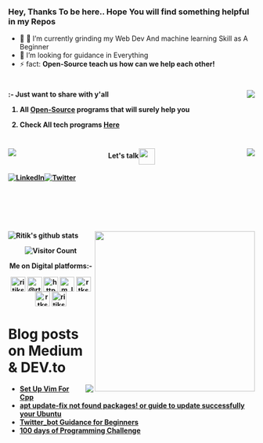 ### Hey, Thanks To be here.. Hope You will find something helpful in my Repos

- 🔭 🌱 I’m currently grinding my Web Dev And machine learning Skill as A Beginner 
- 🤔 I’m looking for guidance in Everything
- ⚡ fact: <b>Open-Source teach us how can we help each other!

      

#

:-  <span>Just want to share with y'all<span> <img align="right" src="https://user-images.githubusercontent.com/47344024/104087021-aa38b000-5282-11eb-8dfa-13abdf857f69.gif">

 1.  All <a href="https://opensourceinternships.herokuapp.com/">Open-Source</a> programs that will surely help you 
 
 2.  Check All tech programs <a href="https://dare2compete.com/e/hackathons/all">Here</a>
   
 #
 
<div>
<img align="left" src="https://user-images.githubusercontent.com/47344024/104087409-61362b00-5285-11eb-9869-4dac14d09ea4.gif" /><img align="right" src="https://user-images.githubusercontent.com/47344024/104087820-942dee00-5288-11eb-9864-59a0215c30eb.gif" />
<h4 align='center'>Let's talk<img align='center' src="https://github.com/rajput2107/rajput2107/blob/master/Assets/Handshake.gif" height="33px" /></h4>
<a align='center' href="https://www.linkedin.com/in/ritik-soni" target="_blank"><img align='center' alt="LinkedIn" src="https://img.shields.io/badge/linkedin-%230077B5.svg?&style=for-the-badge&logo=linkedin&logoColor=sky-blue" /></a><a align='center' href="https://twitter.com/Theunkownfacto1" target="_blank"><img align='center' alt="Twitter" src="https://img.shields.io/badge/Twitter-%230077B5.svg?&style=for-the-badge&logo=Twitter&logoColor=black" /></a>
</div>

&nbsp;

&nbsp;&nbsp;&nbsp;&nbsp; &nbsp;&nbsp;&nbsp;

#
![Ritik's github stats](https://github-readme-stats.vercel.app/api?username=ritiksoni00&show_icons=true&theme=radical)<img align="right" src="https://github.com/ritiksoni00/ritiksoni00/blob/master/%3E/ezgif.com-gif-maker.gif" width="327"/>

<div align="center">
 
  
![Visitor Count](https://profile-counter.glitch.me/ritiksoni00/count.svg)
  
   
Me on Digital platforms:-
<p>
<a href="https://dev.to/ritiksoni00" target="blank"><img align="center" src="https://cdn.jsdelivr.net/npm/simple-icons@3.0.1/icons/dev-dot-to.svg" alt="ritiksoni00" height="30" width="30" /></a>
<a href="https://medium.com/@rtksoni00" target="blank"><img align="center" src="https://cdn.jsdelivr.net/npm/simple-icons@3.0.1/icons/medium.svg" alt="@rtksoni00" height="30" width="30" /></a>
<a href="https://www.youtube.com/c/https://www.youtube.com/channel/uciuyj_xfllftocwvpa_w9sw?view_as=subscriber" target="blank"><img align="center" src="https://cdn.jsdelivr.net/npm/simple-icons@3.0.1/icons/youtube.svg" alt="https://www.youtube.com/channel/uciuyj_xfllftocwvpa_w9sw?view_as=subscriber" height="30" width="30" /></a>
<a href="https://www.codechef.com/m_learner" target="blank"><img align="center" src="https://cdn.jsdelivr.net/npm/simple-icons@3.1.0/icons/codechef.svg" alt="m_learner" height="30" width="30" /></a>
<a href="https://www.hackerrank.com/rtksoni00" target="blank"><img align="center" src="https://cdn.jsdelivr.net/npm/simple-icons@3.0.1/icons/hackerrank.svg" alt="rtksoni00" height="30" width="30" /></a>
<a href="https://www.hackerearth.com/rtksoni00" target="blank"><img align="center" src="https://cdn.jsdelivr.net/npm/simple-icons@3.0.1/icons/hackerearth.svg" alt="rtksoni00" height="30" width="30" /></a>
<a href="https://www.geeksforgeeks.com/ritiksoni00" target="blank"><img align="center" src="https://cdn.jsdelivr.net/npm/simple-icons@3.0.1/icons/geeksforgeeks.svg" alt="ritiksoni00" height="30" width="30" /></a>
</p>
   


<div align="left">
   

    
# Blog posts on Medium & DEV.to

<img align="right" src="https://user-images.githubusercontent.com/47344024/104086623-858f0900-527f-11eb-9cf9-d1de36618a01.gif">

<!-- BLOG-POST-LIST:START -->
- [Set Up Vim For Cpp](https://dev.to/ritiksoni00/set-up-vim-for-cpp-pj)
- [apt update-fix not found packages! or guide to update successfully your Ubuntu](https://dev.to/ritiksoni00/apt-update-fix-not-found-packages-or-guide-to-update-successfully-your-ubuntu-mfk)
- [Twitter_bot Guidance for Beginners](https://dev.to/ritiksoni00/twitterbot-guidance-for-beginners-jdl)
- [100 days of Programming Challenge](https://medium.com/@rtksoni00/100-days-of-programming-challenge-29d96ce2c8b3?source=rss-c501e1321f0d------2)
<!-- BLOG-POST-LIST:END -->


</div>

      



